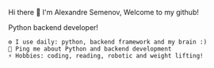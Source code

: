 Hi there 👋 I'm Alexandre Semenov, Welcome to my github!

Python backend developer!

    ⚙️ I use daily: python, backend framework and my brain :)
    💬 Ping me about Python and backend development
    ⚡️ Hobbies: coding, reading, robotic and weight lifting!
